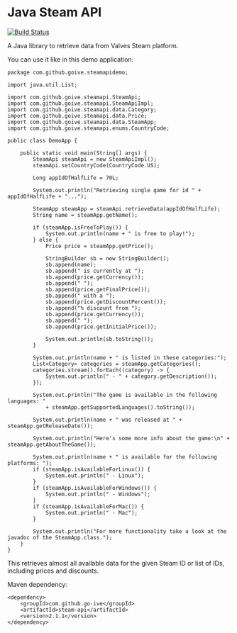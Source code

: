Java Steam API
=========

[![Build Status](https://drone.io/github.com/go-ive/steam-api/status.png)](https://drone.io/github.com/go-ive/steam-api/latest)

A Java library to retrieve data from Valves Steam platform.

You can use it like in this demo application:

    package com.github.goive.steamapidemo;
    
    import java.util.List;
    
    import com.github.goive.steamapi.SteamApi;
    import com.github.goive.steamapi.SteamApiImpl;
    import com.github.goive.steamapi.data.Category;
    import com.github.goive.steamapi.data.Price;
    import com.github.goive.steamapi.data.SteamApp;
    import com.github.goive.steamapi.enums.CountryCode;
    
    public class DemoApp {
    
        public static void main(String[] args) {
            SteamApi steamApi = new SteamApiImpl();
            steamApi.setCountryCode(CountryCode.US);
    
            Long appIdOfHalfLife = 70L;
    
            System.out.println("Retrieving single game for id " + appIdOfHalfLife + "...");
    
            SteamApp steamApp = steamApi.retrieveData(appIdOfHalfLife);
            String name = steamApp.getName();
    
            if (steamApp.isFreeToPlay()) {
                System.out.println(name + " is free to play!");
            } else {
                Price price = steamApp.getPrice();
    
                StringBuilder sb = new StringBuilder();
                sb.append(name);
                sb.append(" is currently at ");
                sb.append(price.getCurrency());
                sb.append(" ");
                sb.append(price.getFinalPrice());
                sb.append(" with a ");
                sb.append(price.getDiscountPercent());
                sb.append("% discount from ");
                sb.append(price.getCurrency());
                sb.append(" ");
                sb.append(price.getInitialPrice());
    
                System.out.println(sb.toString());
            }
    
            System.out.println(name + " is listed in these categories:");
            List<Category> categories = steamApp.getCategories();
            categories.stream().forEach((category) -> {
                System.out.println(" - " + category.getDescription());
            });
    
            System.out.println("The game is available in the following languages: "
                + steamApp.getSupportedLanguages().toString());
    
            System.out.println(name + " was released at " + steamApp.getReleaseDate());
    
            System.out.println("Here's some more info about the game:\n" + steamApp.getAboutTheGame());
    
            System.out.println(name + " is available for the following platforms: ");
            if (steamApp.isAvailableForLinux()) {
                System.out.println(" - Linux");
            }
            if (steamApp.isAvailableForWindows()) {
                System.out.println(" - Windows");
            }
            if (steamApp.isAvailableForMac()) {
                System.out.println(" - Mac");
            }
    
            System.out.println("For more functionality take a look at the javadoc of the SteamApp.class.");
        }
    }


This retrieves almost all available data for the given Steam ID or list of IDs, including prices and discounts.

Maven dependency:

	<dependency>
		<groupId>com.github.go-ive</groupId>
		<artifactId>steam-api</artifactId>
		<version>2.1.1</version>
	</dependency>
